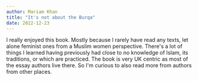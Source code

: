 ```yaml
---
author: Mariam Khan
title: "It's not about the Burqa"
date: 2022-12-23
---
```


I really enjoyed this book. Mostly because I rarely have read any texts, let alone feminist ones from a Muslim women perspective. There's a lot of things I learned having previously had close to no knowledge of Islam, its traditions, or which are practiced. The book is very UK centric as most of the essay authors live there. So I'm curious to also read more from authors from other places.
